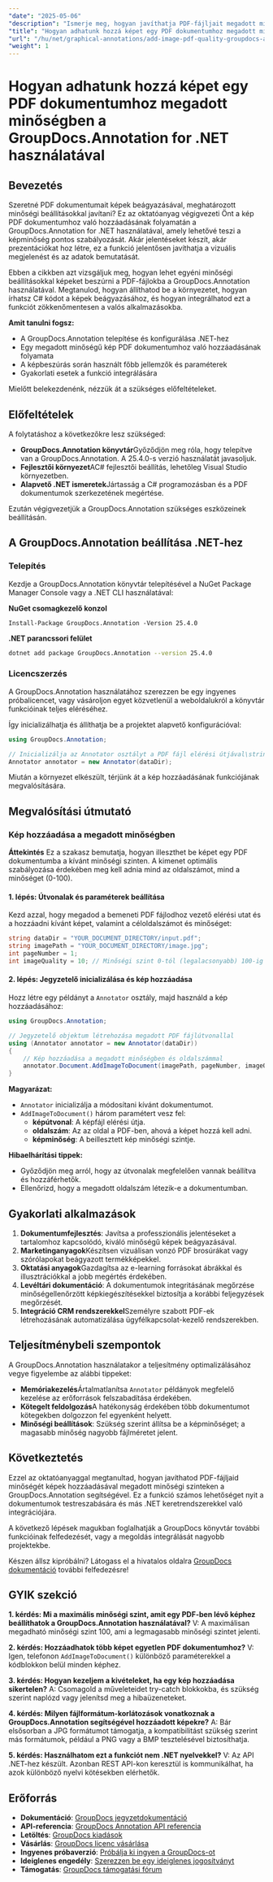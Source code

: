 ```yaml
---
"date": "2025-05-06"
"description": "Ismerje meg, hogyan javíthatja PDF-fájljait megadott minőségi szintű képek hozzáadásával a GroupDocs.Annotation for .NET segítségével. Javítsa a dokumentumok vizuális megjelenését és az adatok megjelenítését."
"title": "Hogyan adhatunk hozzá képet egy PDF dokumentumhoz megadott minőségben a GroupDocs.Annotation for .NET használatával"
"url": "/hu/net/graphical-annotations/add-image-pdf-quality-groupdocs-annotation-net/"
"weight": 1
---
```


# Hogyan adhatunk hozzá képet egy PDF dokumentumhoz megadott minőségben a GroupDocs.Annotation for .NET használatával

## Bevezetés

Szeretné PDF dokumentumait képek beágyazásával, meghatározott minőségi beállításokkal javítani? Ez az oktatóanyag végigvezeti Önt a kép PDF dokumentumhoz való hozzáadásának folyamatán a GroupDocs.Annotation for .NET használatával, amely lehetővé teszi a képminőség pontos szabályozását. Akár jelentéseket készít, akár prezentációkat hoz létre, ez a funkció jelentősen javíthatja a vizuális megjelenést és az adatok bemutatását.

Ebben a cikkben azt vizsgáljuk meg, hogyan lehet egyéni minőségi beállításokkal képeket beszúrni a PDF-fájlokba a GroupDocs.Annotation használatával. Megtanulod, hogyan állíthatod be a környezetet, hogyan írhatsz C# kódot a képek beágyazásához, és hogyan integrálhatod ezt a funkciót zökkenőmentesen a valós alkalmazásokba.

**Amit tanulni fogsz:**
- A GroupDocs.Annotation telepítése és konfigurálása .NET-hez
- Egy megadott minőségű kép PDF dokumentumhoz való hozzáadásának folyamata
- A képbeszúrás során használt főbb jellemzők és paraméterek
- Gyakorlati esetek a funkció integrálására

Mielőtt belekezdenénk, nézzük át a szükséges előfeltételeket.

## Előfeltételek

A folytatáshoz a következőkre lesz szükséged:
- **GroupDocs.Annotation könyvtár**Győződjön meg róla, hogy telepítve van a GroupDocs.Annotation. A 25.4.0-s verzió használatát javasoljuk.
- **Fejlesztői környezet**AC# fejlesztői beállítás, lehetőleg Visual Studio környezetben.
- **Alapvető .NET ismeretek**Jártasság a C# programozásban és a PDF dokumentumok szerkezetének megértése.

Ezután végigvezetjük a GroupDocs.Annotation szükséges eszközeinek beállításán.

## A GroupDocs.Annotation beállítása .NET-hez

### Telepítés

Kezdje a GroupDocs.Annotation könyvtár telepítésével a NuGet Package Manager Console vagy a .NET CLI használatával:

**NuGet csomagkezelő konzol**
```shell
Install-Package GroupDocs.Annotation -Version 25.4.0
```

**\.NET parancssori felület**
```bash
dotnet add package GroupDocs.Annotation --version 25.4.0
```

### Licencszerzés

A GroupDocs.Annotation használatához szerezzen be egy ingyenes próbalicencet, vagy vásároljon egyet közvetlenül a weboldalukról a könyvtár funkcióinak teljes eléréséhez.

Így inicializálhatja és állíthatja be a projektet alapvető konfigurációval:

```csharp
using GroupDocs.Annotation;

// Inicializálja az Annotator osztályt a PDF fájl elérési útjával\string dataDir = "A_DOKUMENTUM_KÖNYVTÁR/input.pdf";
Annotator annotator = new Annotator(dataDir);
```

Miután a környezet elkészült, térjünk át a kép hozzáadásának funkciójának megvalósítására.

## Megvalósítási útmutató

### Kép hozzáadása a megadott minőségben

**Áttekintés**
Ez a szakasz bemutatja, hogyan illeszthet be képet egy PDF dokumentumba a kívánt minőségi szinten. A kimenet optimális szabályozása érdekében meg kell adnia mind az oldalszámot, mind a minőséget (0-100).

#### 1. lépés: Útvonalak és paraméterek beállítása
Kezd azzal, hogy megadod a bemeneti PDF fájlodhoz vezető elérési utat és a hozzáadni kívánt képet, valamint a céloldalszámot és minőséget:

```csharp
string dataDir = "YOUR_DOCUMENT_DIRECTORY/input.pdf";
string imagePath = "YOUR_DOCUMENT_DIRECTORY/image.jpg";
int pageNumber = 1;
int imageQuality = 10; // Minőségi szint 0-tól (legalacsonyabb) 100-ig (legmagasabb)
```

#### 2. lépés: Jegyzetelő inicializálása és kép hozzáadása
Hozz létre egy példányt a `Annotator` osztály, majd használd a kép hozzáadásához:

```csharp
using GroupDocs.Annotation;

// Jegyzetelő objektum létrehozása megadott PDF fájlútvonallal
using (Annotator annotator = new Annotator(dataDir))
{
    // Kép hozzáadása a megadott minőségben és oldalszámmal
    annotator.Document.AddImageToDocument(imagePath, pageNumber, imageQuality);
}
```

**Magyarázat:**
- `Annotator` inicializálja a módosítani kívánt dokumentumot.
- `AddImageToDocument()` három paramétert vesz fel:
  - **képútvonal**: A képfájl elérési útja.
  - **oldalszám**: Az az oldal a PDF-ben, ahová a képet hozzá kell adni.
  - **képminőség**: A beillesztett kép minőségi szintje.

**Hibaelhárítási tippek:**
- Győződjön meg arról, hogy az útvonalak megfelelően vannak beállítva és hozzáférhetők.
- Ellenőrizd, hogy a megadott oldalszám létezik-e a dokumentumban.

## Gyakorlati alkalmazások
1. **Dokumentumfejlesztés**: Javítsa a professzionális jelentéseket a tartalomhoz kapcsolódó, kiváló minőségű képek beágyazásával.
2. **Marketinganyagok**Készítsen vizuálisan vonzó PDF brosúrákat vagy szórólapokat beágyazott termékképekkel.
3. **Oktatási anyagok**Gazdagítsa az e-learning forrásokat ábrákkal és illusztrációkkal a jobb megértés érdekében.
4. **Levéltári dokumentáció**: A dokumentumok integritásának megőrzése minőségellenőrzött képkiegészítésekkel biztosítja a korábbi feljegyzések megőrzését.
5. **Integráció CRM rendszerekkel**Személyre szabott PDF-ek létrehozásának automatizálása ügyfélkapcsolat-kezelő rendszerekben.

## Teljesítménybeli szempontok
A GroupDocs.Annotation használatakor a teljesítmény optimalizálásához vegye figyelembe az alábbi tippeket:
- **Memóriakezelés**Ártalmatlanítsa `Annotator` példányok megfelelő kezelése az erőforrások felszabadítása érdekében.
- **Kötegelt feldolgozás**A hatékonyság érdekében több dokumentumot kötegekben dolgozzon fel egyenként helyett.
- **Minőségi beállítások**: Szükség szerint állítsa be a képminőséget; a magasabb minőség nagyobb fájlméretet jelent.

## Következtetés
Ezzel az oktatóanyaggal megtanultad, hogyan javíthatod PDF-fájljaid minőségét képek hozzáadásával megadott minőségi szinteken a GroupDocs.Annotation segítségével. Ez a funkció számos lehetőséget nyit a dokumentumok testreszabására és más .NET keretrendszerekkel való integrációjára.

A következő lépések magukban foglalhatják a GroupDocs könyvtár további funkcióinak felfedezését, vagy a megoldás integrálását nagyobb projektekbe.

Készen állsz kipróbálni? Látogass el a hivatalos oldalra [GroupDocs dokumentáció](https://docs.groupdocs.com/annotation/net/) további felfedezésre!

## GYIK szekció
**1. kérdés: Mi a maximális minőségi szint, amit egy PDF-ben lévő képhez beállíthatok a GroupDocs.Annotation használatával?**
V: A maximálisan megadható minőségi szint 100, ami a legmagasabb minőségi szintet jelenti.

**2. kérdés: Hozzáadhatok több képet egyetlen PDF dokumentumhoz?**
V: Igen, telefonon `AddImageToDocument()` különböző paraméterekkel a kódblokkon belül minden képhez.

**3. kérdés: Hogyan kezeljem a kivételeket, ha egy kép hozzáadása sikertelen?**
A: Csomagold a műveleteidet try-catch blokkokba, és szükség szerint naplózd vagy jelenítsd meg a hibaüzeneteket.

**4. kérdés: Milyen fájlformátum-korlátozások vonatkoznak a GroupDocs.Annotation segítségével hozzáadott képekre?**
A: Bár elsősorban a JPG formátumot támogatja, a kompatibilitást szükség szerint más formátumok, például a PNG vagy a BMP tesztelésével biztosíthatja.

**5. kérdés: Használhatom ezt a funkciót nem .NET nyelvekkel?**
V: Az API .NET-hez készült. Azonban REST API-kon keresztül is kommunikálhat, ha azok különböző nyelvi kötésekben elérhetők.

## Erőforrás
- **Dokumentáció**: [GroupDocs jegyzetdokumentáció](https://docs.groupdocs.com/annotation/net/)
- **API-referencia**: [GroupDocs Annotation API referencia](https://reference.groupdocs.com/annotation/net/)
- **Letöltés**: [GroupDocs kiadások](https://releases.groupdocs.com/annotation/net/)
- **Vásárlás**: [GroupDocs licenc vásárlása](https://purchase.groupdocs.com/buy)
- **Ingyenes próbaverzió**: [Próbálja ki ingyen a GroupDocs-ot](https://releases.groupdocs.com/annotation/net/)
- **Ideiglenes engedély**: [Szerezzen be egy ideiglenes jogosítványt](https://purchase.groupdocs.com/temporary-license/)
- **Támogatás**: [GroupDocs támogatási fórum](https://forum.groupdocs.com/c/annotation/)